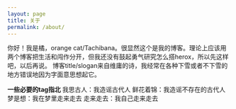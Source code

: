 ```yaml
---
layout: page
title: 关于
permalink: /about/
---
```



你好！我是橘，orange cat/Tachibana。很显然这个是我的博客。理论上应该用两个博客把生活和闯作分开，但我还没有鼓起勇气研究怎么搭herox，所以先这样吧，以后再说。
博客title/slogan来自维庸的诗，我经常在各种下雪或者不下雪的地方错误地因为字面意思想起它。




**一些必要的tag指北**
我思古人：我造谣古代人
鲜花着锦：我造谣不存在的古代人
梦是想：我在梦里走来走去
走来走去：我自己走来走去
